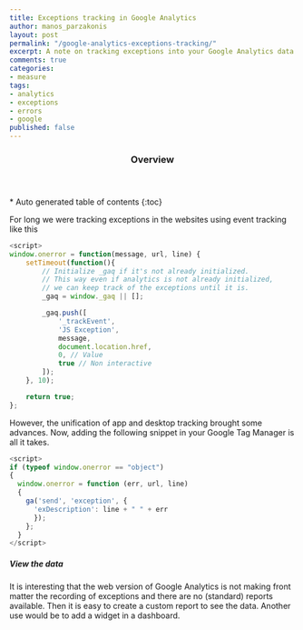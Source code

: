 ```yaml
---
title: Exceptions tracking in Google Analytics
author: manos_parzakonis
layout: post
permalink: "/google-analytics-exceptions-tracking/"
excerpt: A note on tracking exceptions into your Google Analytics data without resulting into event tracking.
comments: true
categories:
- measure
tags:
- analytics
- exceptions
- errors
- google
published: false
---
```


<section id="table-of-contents" class="toc">
<header>
<h3>Overview</h3>
</header>
<div id="drawer" markdown="1">
*  Auto generated table of contents
{:toc}
</div>
</section><!-- /#table-of-contents -->

For long we were tracking exceptions in the websites using event tracking like this
~~~ javascript
<script>
window.onerror = function(message, url, line) {
    setTimeout(function(){
        // Initialize _gaq if it's not already initialized.
        // This way even if analytics is not already initialized,
        // we can keep track of the exceptions until it is.
        _gaq = window._gaq || [];

        _gaq.push([
            '_trackEvent',
            'JS Exception',
            message,
            document.location.href,
            0, // Value
            true // Non interactive
        ]);
    }, 10);

    return true;
};
~~~

However, the unification of app and desktop tracking brought some advances. Now, adding the following snippet in your Google Tag Manager is all it takes.

~~~ javascript
<script>
if (typeof window.onerror == "object")
{
  window.onerror = function (err, url, line)
  {
    ga('send', 'exception', {
      'exDescription': line + " " + err
      });
    };
  }
</script>
~~~

##### View the data
It is interesting that the web version of Google Analytics is not making front matter the recording of exceptions and there are no (standard) reports available. Then it is easy to create a custom report to see the data. Another use would be to add a widget in a dashboard.
